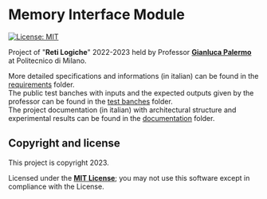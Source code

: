 # Memory Interface Module

[![License: MIT][license-image]][license]

Project of "**Reti Logiche**" 2022-2023 held by Professor <a href="http://palermo.faculty.polimi.it/">**Gianluca Palermo**</a> at Politecnico di Milano.

More detailed specifications and informations (in italian) can be found in the [requirements][spec] folder.<br>
The public test banches with inputs and the expected outputs given by the professor can be found in the [test banches][tests] folder.<br>
The project documentation (in italian) with architectural structure and experimental results can be found in the [documentation][doc] folder.



<h2>Copyright and license</h2>

This project is copyright 2023.

Licensed under the **[MIT License][license]**; you may not use this software except in compliance with the License.

[spec]: https://github.com/simoneponginibbio/Memory_Interface_Module/tree/main/requirements
[tests]: https://github.com/simoneponginibbio/Memory_Interface_Module/tree/main/test_banches
[doc]: https://github.com/simoneponginibbio/Memory_Interface_Module/tree/main/documentation
[license]: https://github.com/simoneponginibbio/Exam_Manager_application/blob/main/LICENSE
[license-image]: https://img.shields.io/badge/License-MIT-blue.svg
